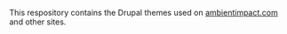 This respository contains the Drupal themes used on
[ambientimpact.com](https://ambientimpact.com/) and other sites.
